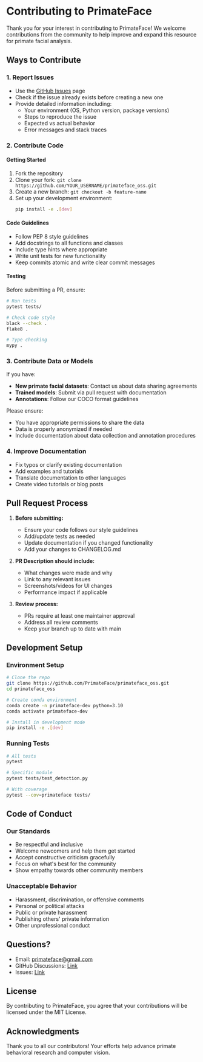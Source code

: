 # Contributing to PrimateFace

Thank you for your interest in contributing to PrimateFace! We welcome contributions from the community to help improve and expand this resource for primate facial analysis.

## Ways to Contribute

### 1. Report Issues
- Use the [GitHub Issues](https://github.com/PrimateFace/primateface_oss/issues) page
- Check if the issue already exists before creating a new one
- Provide detailed information including:
  - Your environment (OS, Python version, package versions)
  - Steps to reproduce the issue
  - Expected vs actual behavior
  - Error messages and stack traces

### 2. Contribute Code

#### Getting Started
1. Fork the repository
2. Clone your fork: `git clone https://github.com/YOUR_USERNAME/primateface_oss.git`
3. Create a new branch: `git checkout -b feature-name`
4. Set up your development environment:
   ```bash
   pip install -e .[dev]
   ```

#### Code Guidelines
- Follow PEP 8 style guidelines
- Add docstrings to all functions and classes
- Include type hints where appropriate
- Write unit tests for new functionality
- Keep commits atomic and write clear commit messages

#### Testing
Before submitting a PR, ensure:
```bash
# Run tests
pytest tests/

# Check code style
black --check .
flake8 .

# Type checking
mypy .
```

### 3. Contribute Data or Models

If you have:
- **New primate facial datasets**: Contact us about data sharing agreements
- **Trained models**: Submit via pull request with documentation
- **Annotations**: Follow our COCO format guidelines

Please ensure:
- You have appropriate permissions to share the data
- Data is properly anonymized if needed
- Include documentation about data collection and annotation procedures

### 4. Improve Documentation

- Fix typos or clarify existing documentation
- Add examples and tutorials
- Translate documentation to other languages
- Create video tutorials or blog posts

## Pull Request Process

1. **Before submitting:**
   - Ensure your code follows our style guidelines
   - Add/update tests as needed
   - Update documentation if you changed functionality
   - Add your changes to CHANGELOG.md

2. **PR Description should include:**
   - What changes were made and why
   - Link to any relevant issues
   - Screenshots/videos for UI changes
   - Performance impact if applicable

3. **Review process:**
   - PRs require at least one maintainer approval
   - Address all review comments
   - Keep your branch up to date with main

## Development Setup

### Environment Setup
```bash
# Clone the repo
git clone https://github.com/PrimateFace/primateface_oss.git
cd primateface_oss

# Create conda environment
conda create -n primateface-dev python=3.10
conda activate primateface-dev

# Install in development mode
pip install -e .[dev]
```

### Running Tests
```bash
# All tests
pytest

# Specific module
pytest tests/test_detection.py

# With coverage
pytest --cov=primateface tests/
```

## Code of Conduct

### Our Standards
- Be respectful and inclusive
- Welcome newcomers and help them get started
- Accept constructive criticism gracefully
- Focus on what's best for the community
- Show empathy towards other community members

### Unacceptable Behavior
- Harassment, discrimination, or offensive comments
- Personal or political attacks
- Public or private harassment
- Publishing others' private information
- Other unprofessional conduct

## Questions?

- Email: primateface@gmail.com
- GitHub Discussions: [Link](https://github.com/PrimateFace/primateface_oss/discussions)
- Issues: [Link](https://github.com/PrimateFace/primateface_oss/issues)

## License

By contributing to PrimateFace, you agree that your contributions will be licensed under the MIT License.

## Acknowledgments

Thank you to all our contributors! Your efforts help advance primate behavioral research and computer vision.